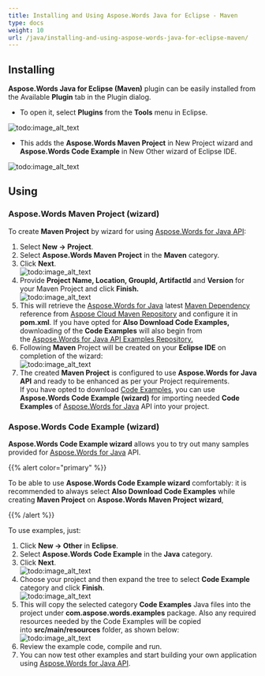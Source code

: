 ```yaml
---
title: Installing and Using Aspose.Words Java for Eclipse - Maven
type: docs
weight: 10
url: /java/installing-and-using-aspose-words-java-for-eclipse-maven/
---
```


## **Installing**
**Aspose.Words Java for Eclipse (Maven)** plugin can be easily installed from the Available **Plugin** tab in the Plugin dialog.

- To open it, select **Plugins** from the **Tools** menu in Eclipse.  

![todo:image_alt_text](installing-and-using-aspose-words-java-for-eclipse-maven_1.png)

- This adds the **Aspose.Words Maven Project** in New Project wizard and **Aspose.Words Code Example** in New Other wizard of Eclipse IDE.  

![todo:image_alt_text](installing-and-using-aspose-words-java-for-eclipse-maven_2.png)
## **Using**
### **Aspose.Words Maven Project (wizard)**
To create **Maven Project** by wizard for using [Aspose.Words for Java API](http://www.aspose.com/java/word-component.aspx):

1. Select **New -> Project**.
1. Select **Aspose.Words Maven Project** in the **Maven** category.
1. Click **Next**.<br>
![todo:image_alt_text](installing-and-using-aspose-words-java-for-eclipse-maven_3.png)
1. Provide **Project Name, Location, GroupId, ArtifactId** and **Version** for your Maven Project and click **Finish.**<br>
![todo:image_alt_text](installing-and-using-aspose-words-java-for-eclipse-maven_4.png)
1. This will retrieve the [Aspose.Words for Java](http://www.aspose.com/java/word-component.aspx) latest [Maven Dependency](http://goo.gl/OK9LAs) reference from [Aspose Cloud Maven Repository](http://maven.aspose.com/artifactory/webapp/home.html?0) and configure it in **pom.xml**. If you have opted for **Also Download Code Examples,** downloading of the **Code Examples** will also begin from the [Aspose.Words for Java API Examples Repository.](https://github.com/aspose-words/Aspose.Words-for-Java/tree/master/Examples)
1. Following **Maven** Project will be created on your **Eclipse IDE** on completion of the wizard:<br>
![todo:image_alt_text](installing-and-using-aspose-words-java-for-eclipse-maven_5.png)
1. The created **Maven Project** is configured to use **Aspose.Words for Java API** and ready to be enhanced as per your Project requirements.<br>
   If you have opted to download [Code Examples](https://github.com/aspose-words/Aspose.Words-for-Java/tree/master/Examples), you can use **Aspose.Words Code Example (wizard)** for importing needed **Code Examples** of [Aspose.Words for Java](http://www.aspose.com/java/word-component.aspx) API into your project.

### **Aspose.Words Code Example (wizard)**
**Aspose.Words Code Example wizard** allows you to try out many samples provided for [Aspose.Words for Java](http://www.aspose.com/java/word-component.aspx) API.

{{% alert color="primary" %}} 

To be able to use **Aspose.Words Code Example wizard** comfortably: it is recommended to always select **Also Download Code Examples** while creating **Maven Project** on **Aspose.Words Maven Project** **wizard**, 

{{% /alert %}} 

To use examples, just:

1. Click **New -> Other** in **Eclipse**.
1. Select **Aspose.Words Code Example** in the **Java** category.
1. Click **Next**.<br>
![todo:image_alt_text](installing-and-using-aspose-words-java-for-eclipse-maven_6.png)
1. Choose your project and then expand the tree to select **Code Example** category and click **Finish**.<br>
![todo:image_alt_text](installing-and-using-aspose-words-java-for-eclipse-maven_7.png)
1. This will copy the selected category **Code Examples** Java files into the project under **com.aspose.words.examples** package. Also any required resources needed by the Code Examples will be copied into **src/main/resources** folder, as shown below:<br>
![todo:image_alt_text](installing-and-using-aspose-words-java-for-eclipse-maven_8.png)
1. Review the example code, compile and run.
1. You can now test other examples and start building your own application using [Aspose.Words for Java API](http://www.aspose.com/java/word-component.aspx).
